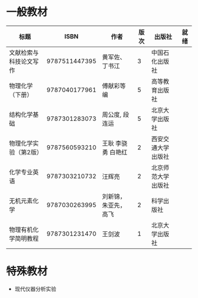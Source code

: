 # 一般教材

| 标题                   | ISBN          | 作者                 | 版次 | 出版社             | 就绪   | 
| ---------------------- | ------------- | -------------------- | ---- | ------------------ | --- |
| 文献检索与科技论文写作 | 9787511447395 | 黄军佐、丁书江       | 3    | 中国石化出版社     |    |
| 物理化学（下册）       | 9787040177961 | 傅献彩等编           | 5    | 高等教育出版社     |     |
| 结构化学基础           | 9787301283073 | 周公度, 段连运       | 5    | 北京大学出版社     |     |
| 物理化学实验（第2版）  | 9787560593210 | 王耿 李骁勇 白艳红   | 2    | 西安交通大学出版社 |     |
| 化学专业英语           | 9787303210732 | 汪辉亮               | 2    | 北京师范大学出版社 |     |
| 无机元素化学           | 9787030263995 | 刘新锦，朱亚先，高飞 | 2    | 科学出版社         |     |
| 物理有机化学简明教程   | 9787301231470 | 王剑波               | 1    | 北京大学出版社     |     |


# 特殊教材
* 现代仪器分析实验


